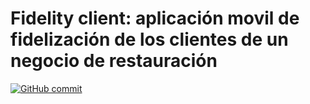 # Fidelity client: aplicación movil de fidelización de los clientes de un negocio de restauración

[![GitHub commit](https://img.shields.io/github/last-commit/javimartzs/fidelity-client-app)](https://github.com/javimartzs/fidelity-client-app/commits/main) 
